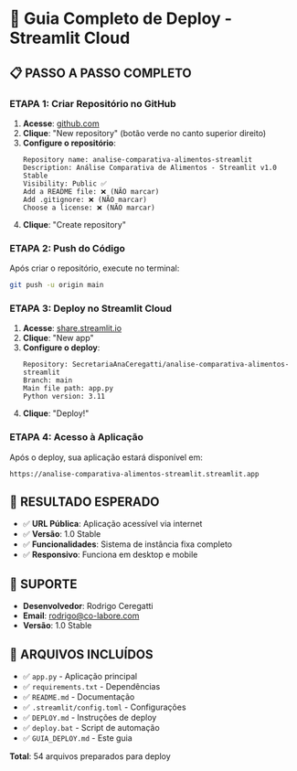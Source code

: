# 🚀 Guia Completo de Deploy - Streamlit Cloud

## 📋 **PASSO A PASSO COMPLETO**

### **ETAPA 1: Criar Repositório no GitHub**

1. **Acesse**: [github.com](https://github.com)
2. **Clique**: "New repository" (botão verde no canto superior direito)
3. **Configure o repositório**:
   ```
   Repository name: analise-comparativa-alimentos-streamlit
   Description: Análise Comparativa de Alimentos - Streamlit v1.0 Stable
   Visibility: Public ✅
   Add a README file: ❌ (NÃO marcar)
   Add .gitignore: ❌ (NÃO marcar)
   Choose a license: ❌ (NÃO marcar)
   ```
4. **Clique**: "Create repository"

### **ETAPA 2: Push do Código**

Após criar o repositório, execute no terminal:

```bash
git push -u origin main
```

### **ETAPA 3: Deploy no Streamlit Cloud**

1. **Acesse**: [share.streamlit.io](https://share.streamlit.io)
2. **Clique**: "New app"
3. **Configure o deploy**:
   ```
   Repository: SecretariaAnaCeregatti/analise-comparativa-alimentos-streamlit
   Branch: main
   Main file path: app.py
   Python version: 3.11
   ```
4. **Clique**: "Deploy!"

### **ETAPA 4: Acesso à Aplicação**

Após o deploy, sua aplicação estará disponível em:
```
https://analise-comparativa-alimentos-streamlit.streamlit.app
```

## 🎯 **RESULTADO ESPERADO**

- ✅ **URL Pública**: Aplicação acessível via internet
- ✅ **Versão**: 1.0 Stable
- ✅ **Funcionalidades**: Sistema de instância fixa completo
- ✅ **Responsivo**: Funciona em desktop e mobile

## 📧 **SUPORTE**

- **Desenvolvedor**: Rodrigo Ceregatti
- **Email**: rodrigo@co-labore.com
- **Versão**: 1.0 Stable

## 🔧 **ARQUIVOS INCLUÍDOS**

- ✅ `app.py` - Aplicação principal
- ✅ `requirements.txt` - Dependências
- ✅ `README.md` - Documentação
- ✅ `.streamlit/config.toml` - Configurações
- ✅ `DEPLOY.md` - Instruções de deploy
- ✅ `deploy.bat` - Script de automação
- ✅ `GUIA_DEPLOY.md` - Este guia

**Total**: 54 arquivos preparados para deploy
